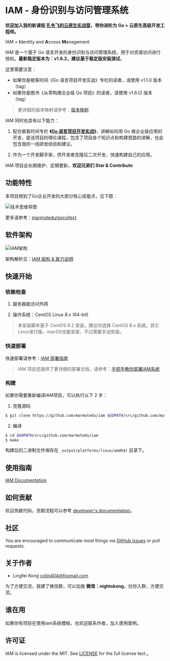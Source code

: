 # IAM - 身份识别与访问管理系统

**欢迎加入我的新课程 [孔令飞的云原生实战营](https://konglingfei.com)，带你进阶为 Go + 云原生高级开发工程师。**

IAM = **I**dentity and **A**ccess **M**anagement

IAM 是一个基于 Go 语言开发的身份识别与访问管理系统，用于对资源访问进行授权。**最新稳定版本为：v1.6.2，建议基于稳定版安装测试**。

这里需要注意：
- 如果你是极客时间《Go 语言项目开发实战》专栏的读者，请使用 v1.1.0 版本（tag）
- 如果你是图书《从零构建企业级 Go 项目》的读者，请使用 v1.6.t2 版本（tag）

> 更详细的版本映射请参考：[版本映射](./docs/guide/zh-CN/version_map.md)

IAM 同时也具有以下能力：

1. 配合极客时间专栏 **《[Go 语言项目开发实战](https://time.geekbang.org/column/intro/100079601?tab=intro)》**，讲解如何用 Go 做企业级应用的开发，是该项目的理论课程，包含了项目各个知识点和构建思路的讲解，也会包含我的一线研发经验和建议。

2. 作为一个开发脚手架，供开发者克隆后二次开发，快速构建自己的应用。

IAM 项目会长期维护、定期更新，**欢迎兄弟们 Star & Contribute**

## 功能特性

本项目用到了Go企业开发的大部分核心技能点，见下图：

![技术思维导图](./docs/images/技术思维导图.png)

更多请参考：[marmotedu/gocollect](https://github.com/marmotedu/gocollect)

## 软件架构

![IAM架构](./docs/images/IAM架构.png)

架构解析见：[IAM 架构 & 能力说明](./docs/guide/zh-CN/installation/installation-architecture.md)

## 快速开始

### 依赖检查

1. 服务器能访问外网

2. 操作系统：CentOS Linux 8.x (64-bit)

> 本安装脚本基于 CentOS 8.2 安装，建议你选择 CentOS 8.x 系统。其它Linux发行版、macOS也能安装，不过需要手动安装。

### 快速部署

快速部署请参考：[IAM 部署指南](docs/guide/zh-CN/installation/README.md#快速部署)

> IAM 项目还提供了更详细的部署文档，请参考：[手把手教你部署IAM系统](docs/guide/zh-CN/installation/installation-procedures.md)

### 构建

如果你需要重新编译IAM项目，可以执行以下 2 步：

1. 克隆源码

```bash
$ git clone https://github.com/marmotedu/iam $GOPATH/src/github.com/marmotedu/iam
```

2. 编译

```bash
$ cd $GOPATH/src/github.com/marmotedu/iam
$ make
```

构建后的二进制文件保存在 `_output/platforms/linux/amd64/` 目录下。

## 使用指南

[IAM Documentation](docs/guide/zh-CN)

## 如何贡献

欢迎贡献代码，贡献流程可以参考 [developer's documentation](docs/devel/zh-CN/development.md)。

## 社区

You are encouraged to communicate most things via [GitHub issues](https://github.com/marmotedu/iam/issues/new/choose) or pull requests.

## 关于作者

- Lingfei Kong <colin404@foxmail.com>

为了方便交流，我建了微信群，可以加我 **微信：nightskong**，拉你入群，方便交流。

## 谁在用

如果你有项目在使用iam系统模板，也欢迎联系作者，加入使用案例。

## 许可证

IAM is licensed under the MIT. See [LICENSE](LICENSE) for the full license text.。
